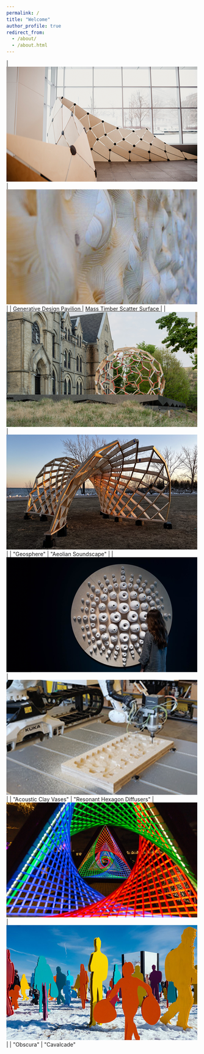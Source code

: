 ```yaml
---
permalink: /
title: "Welcome"
author_profile: true
redirect_from: 
  - /about/
  - /about.html
---
```


| <img src='./images/GDP.png'> | <img src='./images/CLT.png'>  |
| <a href="https://johnnie-nguyen.github.io/design/portfolio/portfolio-1/"> Generative Design Pavilion </a> | <a href="https://johnnie-nguyen.github.io/design/portfolio/portfolio-2/"> Mass Timber Scatter Surface </a> |
| <img src='./images/GSP.png'> | <img src='./images/RFS.png'>  |
| "Geosphere" | "Aeolian Soundscape" |
| <img src='./images/ACV.png'> | <img src='./images/RMH.png'>  |
| "Acoustic Clay Vases" | "Resonant Hexagon Diffusers" 
| <img src='./images/OBS.png'> | <img src='./images/WST.png'>  |
| "Obscura" | "Cavalcade" 

